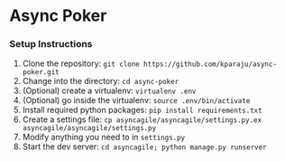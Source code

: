 # Async Poker

### Setup Instructions
1. Clone the repository: `git clone https://github.com/kparaju/async-poker.git`
1. Change into the directory: `cd async-poker`
1. (Optional) create a virtualenv: `virtualenv .env`
1. (Optional) go inside the virtualenv: `source .env/bin/activate`
1. Install required python packages: `pip install requirements.txt`
1. Create a settings file: `cp asyncagile/asyncagile/settings.py.ex asyncagile/asyncagile/settings.py`
1. Modify anything you need to in `settings.py`
1. Start the dev server: `cd asyncagile; python manage.py runserver`
